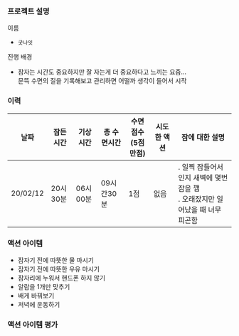### 프로젝트 설명
이름
- `굿나잇`

진행 배경
- 잠자는 시간도 중요하지만 잘 자는게 더 중요하다고 느끼는 요즘...<br>
문뜩 수면의 질을 기록해보고 관리하면 어떨까 생각이 들어서 시작


### 이력
|  날짜  |잠든 시간|기상시간|총 수면시간|수면 점수<br>(5점 만점)|시도한 액션|잠에 대한 설명|
|--------|------- |-------|----------|---------|----------|--------|
|20/02/12|20시30분|06시00분|09시간30분|1점      |없음       |. 일찍 잠들어서인지 새벽에 몇번 잠을 깸<br>. 오래잤지만 일어났을 때 너무 피곤함

### 액션 아이템
- 잠자기 전에 따뜻한 물 마시기
- 잠자기 전에 따뜻한 우유 마시기
- 잠자리에 누워서 핸드폰 하지 않기
- 알람을 1개만 맞추기
- 배게 바꿔보기
- 저녁에 운동하기

### 액션 아이템 평가